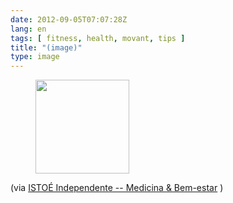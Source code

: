 ```yaml
---
date: 2012-09-05T07:07:28Z
lang: en
tags: [ fitness, health, movant, tips ]
title: "(image)"
type: image
---
```


<figure>
<a
href="https://hugo.ferreira.cc/via-istoe-independente-medicina-bem-estar/attachment/657/"
rel="attachment"><img
src="/wp-content/uploads/2012/09/tumblr_m9vf5np74h1qz82meo1_1280-150x150.jpg"
width="150" height="150" /></a></figure>

(via [ISTOÉ Independente -- Medicina &
Bem-estar](http://www.istoe.com.br/reportagens/151427_O%20FITNESS%20PRE%20HISTORICO)
)

